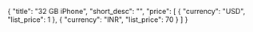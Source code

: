 {
    "title": "32 GB iPhone",
    "short_desc": "",
    "price": [
        {
            "currency": "USD",
            "list_price": 1
        },
        {
            "currency": "INR",
            "list_price": 70
        }
    ]
}
